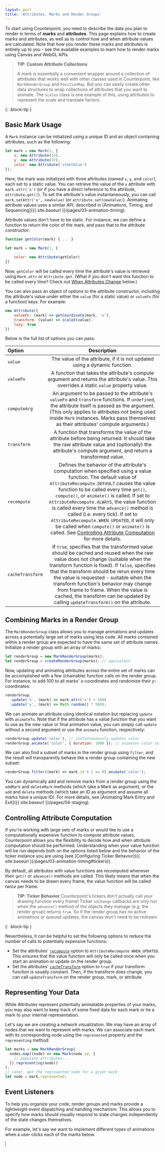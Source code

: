 ```yaml
---
layout: post
title: 'Attributes, Marks and Render Groups'
---
```


To start using Counterpoint, you need to describe the data you plan to render
in terms of **marks** and **attributes**. This page explains how to create marks
and attributes, as well as to control how and when attribute values are calculated.
Note that how you render these marks and attributes is entirely up to you - see
the available examples to learn how to render marks using Canvas and WebGL APIs.

> **TIP: Custom Attribute Collections**
> 
> A mark is essentially a convenient wrapper around a collection of attributes
> that works well with other classes used in Counterpoint, like `MarkRenderGroup`
> and `PositionMap`. But you can easily create other data structures to wrap
> collections of attributes that you want to animate. The `Scales` class is one
> example of this, using attributes to represent the scale and translate factors.
> 
{: .block-tip }

## Basic Mark Usage

A `Mark` instance can be initialized using a unique ID and an object
containing attributes, such as the following:

```javascript
let mark = new Mark(1, {
    x: new Attribute(15),
    y: new Attribute(37),
    color: new Attribute('steelblue')
});
```

Here, the mark was initialized with three attributes (named `x`, `y`, and `color`),
each set to a static value. You can retrieve the value of the `x` attribute with
`mark.attr('x')` (or if you have a direct reference to the attribute, `attribute.get()`).
To set the attribute's value instantaneously, you can call `mark.setAttr('x', newValue)` (or
`attribute.set(newValue)`). Animating attribute values uses a similar API,
described in [Animations, Timing, and Sequencing]({{ site.baseurl }}/pages/03-animation-timing).

Attribute values don't have to be static. For instance, we can define a function
to return the color of the mark, and pass that to the attribute constructor:

```javascript
function getColor(mark) { ... }

let mark = new Mark(1, {
    ...
    color: new Attribute(getColor)
})
```

Now, `getColor` will be called every time the attribute's value is retrieved
using `Mark.attr` or `Attribute.get`. (What if you don't want this function to
be called every time? Check out <a href="#controlling-attribute-computation">When Attributes
Change</a> below.)

You can also pass an object of options to the attribute constructor, including
the attribute's value under either the `value` (for a static value) or `valueFn`
(for a function) keys. For example:

```javascript
new Attribute({
    valueFn: (mark) => getCoordinate(mark, 'x'),
    transform: (value) => scaleX(value),
    lazy: true
})
```

Below is the full list of options you can pass:

| Option | Description |
|:-------|:-----------:|
| `value` | The value of the attribute, if it is not updated using a dynamic function. |
| `valueFn` | A function that takes the attribute's compute argument and returns the attribute's value. This overrides a static `value` property value. |
| `computeArg` | An argument to be passed to the attribute's `valueFn` and `transform` functions. If `undefined`, the attribute itself is passed as the argument. (This only applies to attributes *not* being used inside `Mark` instances. Marks pass themselves as their attributes' compute arguments.) |
| `transform` | A function that transforms the value of the attribute before being returned. It should take the raw attribute value and (optionally) the attribute's compute argument, and return a transformed value. |
| <span id="Attribute-recompute"></span>`recompute` | Defines the behavior of the attribute's computation when specified using a value function. The default value of `AttributeRecompute.DEFAULT` causes the value function to be called every time `get()`, `compute()`, or `animate()` is called. If set to `AttributeRecompute.ALWAYS`, the value function is called every time the `advance()` method is called (i.e. every tick). If set to `AttributeRecompute.WHEN_UPDATED`, it will only be called when `compute()` or `animate()` is called. See <a href="#controlling-attribute-computation">Controlling Attribute Computation</a> for more details. |
| <span id="Attribute-cacheTransform"></span>`cacheTransform` | If `true`, specifies that the transformed value should be cached and reused when the raw value does not change (suitable when the transform function is fixed). If `false`, specifies that the transform should be rerun every time the value is requested - suitable when the transform function's behavior may change from frame to frame. When the value is cached, the transform can be updated by calling `updateTransform()` on the attribute. |

## Combining Marks in a Render Group

The `MarkRenderGroup` class allows you to manage animations and updates across
a potentially large set of marks using less code. All marks contained within a
render group are expected to have the same set of attribute names. Initialize 
a render group with an array of marks:

```javascript
let renderGroup = new MarkRenderGroup(marks);
let renderGroup = createRenderGroup(marks); // equivalent
```

Now, updating and animating attributes across the entire set of marks can be
accomplished with a few (chainable) function calls on the render group. For
instance, to add 100 to all marks' *x*-coordinates and randomize their 
*y*-coordinates:

```javascript
renderGroup
  .update('x', (mark) => mark.attr('x') + 100)
  .update('y', (mark) => Math.random() * 500);
```

We can animate an attribute using identical notation but replacing `update` with
`animateTo`. Note that if the attribute has a value *function* that you want to
use as the new value or final animation value, you can simply call `update` 
without a second argument or use the `animate` function, respectively:

```javascript
renderGroup.update('color'); // instantaneously updates color
renderGroup.animate('color', { duration: 1000 }); // animates color to its new computed value over 1 second
```

We can also find a subset of marks in the render group using `filter`, and the
result will transparently behave like a render group containing the new subset:

```javascript
renderGroup.filter((mark) => mark.id % 2 == 0).animate('color');
```

You can dynamically add and remove marks from a render group using the `addMark`
and `deleteMark` methods (which take a Mark as argument), or the `add` and `delete`
methods (which take an ID as argument and assume all marks have a unique ID). 
For more details, see [Animating Mark Entry and Exit]({{ site.baseurl }}/pages/04-staging).

## Controlling Attribute Computation

If you're working with large sets of marks or would like to use a computationally
expensive function to compute attribute values, Counterpoint allows you the
flexibility to decide how and when attribute computation should be performed. 
Understanding when your value function will be run depends both on the options
listed below and the behavior of the ticker instance you are using (see 
[Configuring Ticker Behavior]({{ site.baseurl }}/pages/03-animation-timing#tickers)).

By default, all attributes with value functions are recomputed whenever their 
`get()` or `advance()` methods are called. This likely means that when the canvas
needs to be drawn every frame, the value function will be called *twice* per frame.

> **TIP: Ticker Behavior**
> Counterpoint's tickers don't actually call your drawing function every frame!
> Ticker `onChange` callbacks are only run when the `advance()` method of the 
> objects they manage (e.g. the render group) returns `true`. So if the render 
> group has no active animations or queued updates, the canvas won't need to be
> redrawn.
> 
{: .block-tip }

Nevertheless, it can be helpful to set the following options to reduce the number
of calls to potentially expensive functions:

* Set the attributes' [`recompute`](#Attribute-recompute) option to 
  `AttributeRecompute.WHEN_UPDATED`. This ensures that the value function will
  only be called once when you start an animation or update on the render group.
* Set the attributes' [`cacheTransform`](#Attribute-cacheTransform) option to
  `true` if your transform function is usually constant. Then, if the transform
  does change, you can call `updateTransform` on the render group, mark, or
  attribute.

## Representing Your Data

While Attributes represent potentially animatable properties of your marks, you
may also want to keep track of some fixed data for each mark or tie a mark to your
internal representation.

Let's say we are creating a network visualization. We may have an array of nodes
that we want to represent with marks. We can associate each mark with its corresponding
node using the `represented` property and the `representing` method:
```javascript
let marks = new MarkRenderGroup(
  nodes.map((node) => new Mark(node.id, {
    // populate attributes...
  }).representing(node))
);
// later, get the represented node for a given mark:
let node = mark.represented;
```

## Event Listeners

To help you organize your code, render groups and marks provide a lightweight
event dispatching and handling mechanism. This allows you to specify how marks
should visually respond to state changes independently of the state changes
themselves.

For example, let's say we want to implement different types of animations when
a user clicks each of the marks below.

<div>
    <canvas id="event-listen-canvas" style="width: 400px; height: 300px; border: 1px solid #999;"></canvas>
    <script>
        import('https://cdn.jsdelivr.net/npm/counterpoint-vis@latest/dist/counterpoint-vis.es.js').then(({ Mark, Ticker, MarkRenderGroup, PositionMap }) => {
            const canvas = document.getElementById("event-listen-canvas");
            canvas.width = canvas.offsetWidth * window.devicePixelRatio;
            canvas.height = canvas.offsetHeight * window.devicePixelRatio;
            
            let scaleMark = new Mark('scale', {
              x: 50,
              y: 150,
              w: 40,
              h: 40,
              rotation: 0,
              alpha: 1.0,
              color: 'salmon'
            }).onEvent('click', async (mark) => {
              await mark.animateTo('w', 60).animateTo('h', 60).wait(['w', 'h']);
              mark.animateTo('w', 40).animateTo('h', 40);
            });
            let fadeMark = new Mark('fade', {
              x: 150,
              y: 150,
              w: 40,
              h: 40,
              rotation: 0,
              alpha: 1.0,
              color: 'salmon'
            }).onEvent('click', async (mark) => {
              await mark.animateTo('alpha', 0.3).wait('alpha');
              mark.animateTo('alpha', 1.0);
            });
            let rotateMark = new Mark('rotate', {
              x: 250,
              y: 150,
              w: 40,
              h: 40,
              rotation: 0,
              alpha: 1.0,
              color: 'salmon'
            }).onEvent('click', async (mark) => {
              await mark.animateTo('rotation', mark.data('rotation') + 2 * Math.PI).wait('rotation');
              mark.setAttr('rotation', 0);
            });
            let colorMark = new Mark('color', {
              x: 350,
              y: 150,
              w: 40,
              h: 40,
              rotation: 0,
              alpha: 1.0,
              color: 'salmon'
            }).onEvent('click', async (mark) => {
              await mark.animateTo('color', 'steelblue').wait('color');
              mark.animateTo('color', 'salmon');
            });
            let marks = new MarkRenderGroup([scaleMark, fadeMark, rotateMark, colorMark]).configure({
              animationDuration: 500
            });
            let positionMap = new PositionMap().add(marks);

            function draw() {
                const ctx = canvas.getContext('2d');

                // scaling for 2x devices
                ctx.resetTransform();
                ctx.scale(window.devicePixelRatio, window.devicePixelRatio);
                ctx.clearRect(0, 0, canvas.offsetWidth, canvas.offsetHeight);

                marks.stage.forEach((mark) => {
                    let { x, y, w, h, rotation, alpha, color } = mark.get();
                    ctx.save();
                    ctx.fillStyle = color;
                    ctx.globalAlpha = alpha;
                    ctx.translate(x, y);
                    ctx.rotate(rotation);
                    ctx.fillRect(-w * 0.5, -h * 0.5, w, h);
                    ctx.font = "14pt 'Helvetica Neue'";
                    ctx.textAlign = 'center';
                    ctx.fillText(mark.id, 0, -h - 14);
                    ctx.restore();
                });
            }

            let ticker = new Ticker(marks).onChange(draw);

            canvas.addEventListener('click', (e) => {
                let location = [
                    e.pageX - canvas.getBoundingClientRect().left,
                    e.pageY - canvas.getBoundingClientRect().top,
                ];
                let nearest = positionMap.marksNear(location, 300);
                if (nearest.length > 0) {
                    nearest[0].dispatch('click');
                }
            });

            draw();
        });
    </script>
</div>

We can register each mark to listen for the 'click' event using the `onEvent`
method:

```javascript
let scaleMark = new Mark('scale', {
  x: 50, y: 150, w: 40, h: 40,
  rotation: 0,
  alpha: 1.0,
  color: 'salmon'
}).onEvent('click', async (mark, details) => {
  // the details object is unused in this example, but could represent any information
  await mark.animateTo('w', 60).animateTo('h', 60).wait(['w', 'h']);
  mark.animateTo('w', 40).animateTo('h', 40);
});
let fadeMark = new Mark('fade', {
  x: 150, y: 150, w: 40, h: 40,
  rotation: 0,
  alpha: 1.0,
  color: 'salmon'
}).onEvent('click', async (mark, details) => {
  await mark.animateTo('alpha', 0.3).wait('alpha');
  mark.animateTo('alpha', 1.0);
});
// ... similar for the other marks
let rotateMark = ...
let colorMark = ...
let marks = new MarkRenderGroup([scaleMark, fadeMark, rotateMark, colorMark]);
```

Then, in a click event handler, we can use the `PositionMap` class to identify 
which mark was clicked (see [Interaction and Pan/Zoom]({{ site.baseurl }}/pages/05-interaction#retrieving-marks-by-position) for more details). We dispatch the 
click event to the clicked mark:

```javascript
clickedMark.dispatch('click');
```

To pass detail information to the mark in the event handler, we can simply add
an arbitrary details object as a second argument to the `dispatch` method.

> **TIP: Render Group-Level Events**
> You can define similar event handlers on an entire render group at once, using
> the `onEvent` method of `MarkRenderGroup`. The listener function takes the same
> arguments, a `Mark` object and an arbitrary details object.
> 
{: .block-tip }

